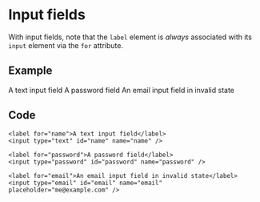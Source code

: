 Input fields
============

With input fields, note that the `label` element is *always* associated with its `input` element via the `for` attribute.

Example
-------

A text input field A password field An email input field in invalid state

Code
----

    <label for="name">A text input field</label>
    <input type="text" id="name" name="name" />

    <label for="password">A password field</label>
    <input type="password" id="password" name="password" />

    <label for="email">An email input field in invalid state</label>
    <input type="email" id="email" name="email" placeholder="me@example.com" />
